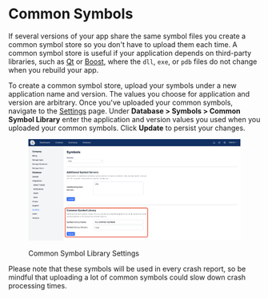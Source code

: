 # Common Symbols

If several versions of your app share the same symbol files you create a common symbol store so you don't have to upload them each time. A common symbol store is useful if your application depends on third-party libraries, such as [Qt](https://www.qt.io/) or [Boost](https://www.boost.org/), where the `dll`, `exe`, or `pdb` files do not change when you rebuild your app.

To create a common symbol store, upload your symbols under a new application name and version. The values you choose for application and version are arbitrary. Once you've uploaded your common symbols, navigate to the [Settings](https://app.bugsplat.com/v2/settings/database/symbols?database=Fred) page. Under **Database > Symbols > Common Symbol Library** enter the application and version values you used when you uploaded your common symbols. Click **Update** to persist your changes.

<figure><img src="../../../.gitbook/assets/image (1).png" alt=""><figcaption><p>Common Symbol Library Settings</p></figcaption></figure>

Please note that these symbols will be used in every crash report, so be mindful that uploading a lot of common symbols could slow down crash processing times.
